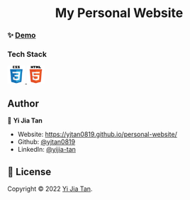 <h1 align="center">My Personal Website</h1>

### ✨ [Demo](https://yjtan0819.github.io/personal-website/)

### Tech Stack
<p align="left"> <a href="https://www.w3schools.com/css/" target="_blank" rel="noreferrer"> <img src="https://raw.githubusercontent.com/devicons/devicon/master/icons/css3/css3-original-wordmark.svg" alt="css3" width="40" height="40"/> </a> <a href="https://www.w3.org/html/" target="_blank" rel="noreferrer"> <img src="https://raw.githubusercontent.com/devicons/devicon/master/icons/html5/html5-original-wordmark.svg" alt="html5" width="40" height="40"/> </a> </p>

## Author

👤 **Yi Jia Tan**

* Website: https://yjtan0819.github.io/personal-website/
* Github: [@yjtan0819](https://github.com/yjtan0819)
* LinkedIn: [@yijia-tan](https://linkedin.com/in/yijia-tan)

## 📝 License

Copyright © 2022 [Yi Jia Tan](https://github.com/yjtan0819).<br />

